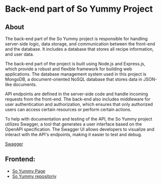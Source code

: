 # Back-end part of So Yummy Project

## About
The back-end part of the So Yummy project is responsible for handling server-side logic, data storage, and communication between the front-end and the database. It includes a database that stores all recipe information, and user data.

The back-end part of the project is built using Node.js and Express.js, which provide a robust and flexible framework for building web applications. The database management system used in this project is MongoDB, a document-oriented NoSQL database that stores data in JSON-like documents.

API endpoints are defined in the server-side code and handle incoming requests from the front-end. The back-end also includes middleware for user authentication and authorization, which ensures that only authorized users can access certain resources or perform certain actions.

To help with documentation and testing of the API, the So Yummy project utilizes Swagger, a tool that generates a user interface based on the OpenAPI specification. The Swagger UI allows developers to visualize and interact with the API's endpoints, making it easier to test and debug.

[Swagger](https://so-yummy-api-x9xv.onrender.com/api-docs/)

## Frontend:
- [So Yummy Page](https://so-yummy.netlify.app/main)
- [So Yummy repositoriy](https://github.com/Reqvite/so-yummy-project)
